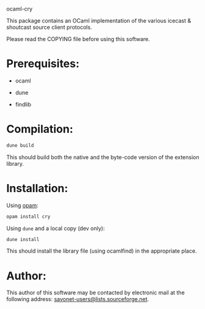 ocaml-cry

This package contains an OCaml implementation of the
various icecast & shoutcast source client protocols.

Please read the COPYING file before using this software.

# Prerequisites:

- ocaml

- dune

- findlib

# Compilation:

```sh
dune build
```

This should build both the native and the byte-code version of the
extension library.

# Installation:

Using [opam](http://opam.ocaml.org/):

```sh
opam install cry
```

Using `dune` and a local copy (dev only):

```sh
dune install
```

This should install the library file (using ocamlfind) in the
appropriate place.

# Author:

This author of this software may be contacted by electronic mail
at the following address: savonet-users@lists.sourceforge.net.
